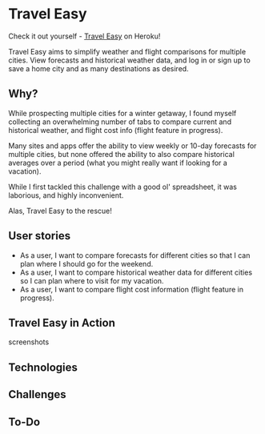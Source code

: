 # Travel Easy

Check it out yourself - [Travel Easy](https://travel-planner-project-2.herokuapp.com/) on Heroku!

Travel Easy aims to simplify weather and flight comparisons for multiple cities. View forecasts and historical weather data, and log in or sign up to save a home city and as many destinations as desired.

## Why?

While prospecting multiple cities for a winter getaway, I found myself collecting an overwhelming number of tabs to compare current and historical weather, and flight cost info (flight feature in progress).

Many sites and apps offer the ability to view weekly or 10-day forecasts for multiple cities, but none offered the ability to also compare historical averages over a period (what you might really want if looking for a vacation).

While I first tackled this challenge with a good ol' spreadsheet, it was laborious, and highly inconvenient.

Alas, Travel Easy to the rescue!

## User stories

* As a user, I want to compare forecasts for different cities so that I can plan where I should go for the weekend.
* As a user, I want to compare historical weather data for different cities so I can plan where to visit for my vacation.
* As a user, I want to compare flight cost information (flight feature in progress).

## Travel Easy in Action

  screenshots

## Technologies

## Challenges

## To-Do
